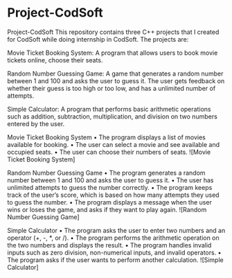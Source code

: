 # Project-CodSoft
Project-CodSoft
This repository contains three C++ projects that I created for CodSoft while doing internship in CodSoft. The projects are:

Movie Ticket Booking System: A program that allows users to book movie tickets online, choose their seats.

Random Number Guessing Game: A game that generates a random number between 1 and 100 and asks the user to guess it. The user gets feedback on whether their guess is too high or too low, and has a unlimited number of attempts.

Simple Calculator: A program that performs basic arithmetic operations such as addition, subtraction, multiplication, and division on two numbers entered by the user.

Movie Ticket Booking System
• The program displays a list of movies available for booking.
• The user can select a movie and see available and occupied seats.
• The user can choose their numbers of seats.
![Movie Ticket Booking System]

Random Number Guessing Game
• The program generates a random number between 1 and 100 and asks the user to guess it.
• The user has unlimited attempts to guess the number correctly.
• The program keeps track of the user’s score, which is based on how many attempts they used to guess the number.
• The program displays a message when the user wins or loses the game, and asks if they want to play again.
![Random Number Guessing Game]

Simple Calculator
• The program asks the user to enter two numbers and an operator (+, -, *, or /).
• The program performs the arithmetic operation on the two numbers and displays the result.
• The program handles invalid inputs such as zero division, non-numerical inputs, and invalid operators.
• The program asks if the user wants to perform another calculation.
![Simple Calculator]
